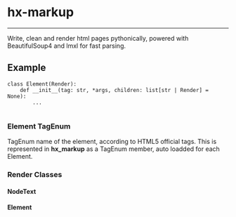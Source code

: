# hx-markup

--- 

Write, clean and render html pages pythonically, powered with BeautifulSoup4 and lmxl for fast parsing.

## Example 

```
class Element(Render):
    def __init__(tag: str, *args, children: list[str | Render] = None):
        ...
        
```


### Element TagEnum 
TagEnum name of the element, according to HTML5 official tags. 
This is represented in **hx_markup** as a TagEnum member, 
auto loadded for each Element. 


### Render Classes 

#### NodeText 

#### Element 

